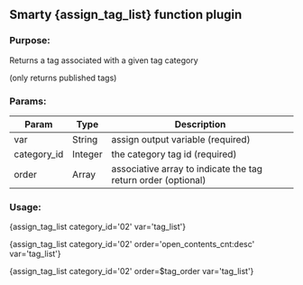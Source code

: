 ## Smarty {assign_tag_list} function plugin

### Purpose:
Returns a tag associated with a given tag category

(only returns published tags)

### Params:
Param | Type | Description
--- | --- | ---
var | String | assign output variable (required)
category_id | Integer | the category tag id (required)
order | Array | associative array to indicate the tag return order (optional)

### Usage:
{assign_tag_list category_id='02' var='tag_list'}

{assign_tag_list category_id='02' order='open_contents_cnt:desc' var='tag_list'}

{assign_tag_list category_id='02' order=$tag_order var='tag_list'}

